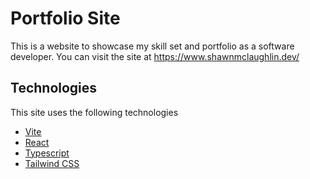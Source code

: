 # Portfolio Site

This is a website to showcase my skill set and portfolio as a software developer. You can visit the site
at https://www.shawnmclaughlin.dev/

## Technologies

This site uses the following technologies

- [Vite](https://vitejs.dev)
- [React](https://react.dev/)
- [Typescript](https://www.typescriptlang.org/)
- [Tailwind CSS](https://tailwindcss.com/)
